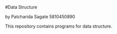 #Data Structure

by Patcharida Sagate 5810450890

This repository contains programs for data structure.